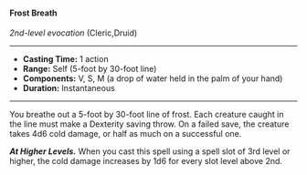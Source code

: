 #### Frost Breath
*2nd-level evocation* (Cleric,Druid)
___
- **Casting Time:** 1 action
- **Range:** Self (5-foot by 30-foot line)
- **Components:** V, S, M (a drop of water held in the palm of your hand)
- **Duration:** Instantaneous
---
You breathe out a 5-foot by 30-foot line of frost.
Each creature caught in the line must make a
Dexterity saving throw. On a failed save, the
creature takes 4d6 cold damage, or half as much on
a successful one.

***At Higher Levels.***  When you cast this spell using
a spell slot of 3rd level or higher, the cold damage
increases by 1d6 for every slot level above 2nd.
